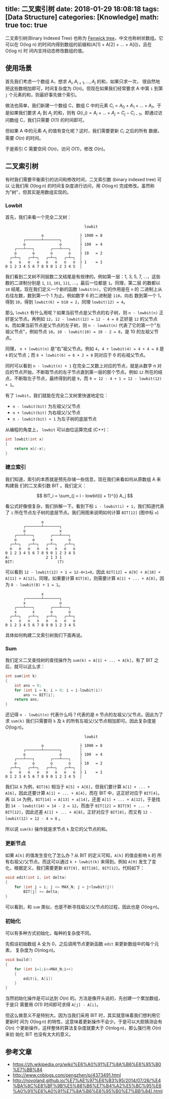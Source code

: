 title: 二叉索引树
date: 2018-01-29 18:08:18
tags: [Data Structure]
categories: [Knowledge]
math: true
toc: true
---

二叉索引树(Binary Indexed Tree) 也称为 [Fenwick
tree](https://en.wikipedia.org/wiki/Fenwick_tree)，中文也称树状数组。它可以在
O(log n) 的时间内得到数组的前缀和(A[1] + A[2] + ... + A[i])，且在 O(log n) 时
间内支持动态修改数组的值。

## 使用场景

首先我们考虑一个数组 A，想求 $A_i, A_{i+1}, ..., A_j$ 的和，如果只求一次，
很自然地把这些数相加即可，时间复杂度为 $O(n)$。但现在如果我们经常要求 A 中第
`i` 到第 `j` 个元素的和，则最好事先做个索引。

做法也简单，我们新建一个数组 C，数组 C 中的元素 $C_i = A_0 + A_1 + ... +
A_i$。于是如果我们要求 $A_i$ 到 $A_j$ 的和，则有 $Q(i, j) = A_i + ... + A_j =
C_j - C_{i-1}$。即通过访问数组 C，我们只需要 $O(1)$ 的时间即可。

但如果 A 中的元素 $A_i$ 的值有变化呢？这时，我们需要更新 $C_i$ 之后的所有
数据，需要 $O(n)$ 的时间。

于是索引 C 需要空间 $O(n)$，访问 $O(1)$，修改 $O(n)$。

## 二叉索引树

有时我们需要平衡索引的访问和修改时间，二叉索引数 (binary indexed tree) 可以
让我们用 $O(\log n)$ 的时间复杂度进行访问，用 $O(\log n)$
完成修改。虽然称为"树"，但其实是用数组实现的。

### Lowbit

首先，我们来看一个完全二叉树：

```
                                   lowbit

                o                ├ 1000 = 8
        ┌───────┴───────┐        │
        o               o        ├ 100  = 4
    ┌───┴───┐       ┌───┴───┐    │
    o       o       o       o    ├ 10   = 2
  ┌─┴─┐   ┌─┴─┐   ┌─┴─┐   ┌─┴─┐  │
  o   o   o   o   o   o   o   o  ├ 1    = 1
0 1 2 3 4 5 6 7 8 9 0 1 2 3 4 5  │
```

我们看到二叉树不同层数二叉结尾是有规律的。例如第一层：1, 3, 5, 7, ...，这些
数的二进制分别是 `1`, `11`, `101`, `111`, ...，最后一位都是 `1`。同理，第二层
的数都以 `10` 结尾。现在我们定义一个新的函数 `lowbit(n)`，它的作用是在 `n` 的
二进制上从右往左数，数到第一个 1 为止。例如数字 6 的二进制是 `110`，向右
数到第一个 1，得到 `10`，得到 `lowbit(6) = b10 = 2`，同理 `lowbit(12) = 4`。

那么 `lowbit` 有什么用呢？如果当前节点是父节点的右子树，则 `n - lowbit(n)`
正好是父节点。再例如 `12`，`12 - lowbit(12) = 12 - 4 = 8` 正好是 `12`
的父节点 `8`。而如果当前节点是父节点的左子树，则 `n - lowbit(n)`
代表了它的第一个"左祖父节点"，例如节点 `10`，`10 - lowbit(10) = 10 - 2 =
8`，是 10 的左祖父节点。

同理， `n + lowbit(n)` 是“右”祖父节点。例如 `4`，`4 + lowbit(4) = 4 + 4 = 8`
是 `4` 的父节点；而 `6 + lowbit(6) = 6 + 2 = 8` 则对应于 6 的右祖父节点。

同时可以看到 `n - lowbit(n) + 1` 在完全二叉数上对应的节点，就是从数字 n
对应的节点开始，不断取节点的左子节点直到第一层的那个节点。例如 `12`
所在的结点，不断取左子节点，最终得到的是 `9`，而 `9 = 12 - 4 + 1 = 12 -
lowbit(12) + 1`。


有了 `lowbit`，我们就能在完全二叉树里快速地定位：

- `n - lowbit(bit)` 为左祖父/父节点
- `n + lowbit(bit)` 为右祖父/父节点
- `n - lowbit(bit) + 1` 为左子树的底层节点


从编程的角度上， `lowbit` 可以由位运算完成 (C++)：

```c
int lowbit(int x)
{
    return x&(-x);
}
```

### 建立索引

我们知道，索引的本质就是预先存储一些信息，现在我们来看如何从原数组 A 来构建我
们的二叉索引数 BIT 。我们定义：

$$
BIT_i = \sum_{j = i - lowbit(i) + 1}^{i} A_j
$$

看公式好像很复杂，我们拆解一下。看到下标 `i - lowbit(i) + 1`，我们知道代表了
`i` 所在节点左子树的底层节点。我们用图来说明如何计算 `BIT[12]` (图中标 `x`)

```
                o
        ┌───────┴───────┐
        o               x
    ┌───┴───┐       ┌───┴───┐
    o       o       x       o
  ┌─┴─┐   ┌─┴─┐   ┌─┴─┐   ┌─┴─┐
  o   o   o   o   x   x   o   o
0 1 2 3 4 5 6 7 8 9 0 1 2 3 4 5
A:                2 1 3 1
BIT:                   (7)
```

可以看到 `12 - lowbit(12) + 1 = 12-4+1=9`，因此 `BIT[12] = A[9] + A[10] +
A[11] + A[12]`。同理，如果要计算 `BIT[8]`，则需要计算 `A[1] + ... +
A[8]`，因为 `8 - lowbit(8) + 1 = 1`。

```
                x
        ┌───────┴───────┐
        x               o
    ┌───┴───┐       ┌───┴───┐
    x       x       o       o
  ┌─┴─┐   ┌─┴─┐   ┌─┴─┐   ┌─┴─┐
  x   x   x   x   o   o   o   o
0 1 2 3 4 5 6 7 8 9 0 1 2 3 4 5
```

具体如何构建二叉索引树我们下面再说。

### Sum

我们定义二叉查找树的查找操作为 `sum(k) = A[1] + ... + A[k]`，有了 BIT
之后，就可以这么求：

```c
int sum(int k)
{
    int ans = 0;
    for (int i = k; i > 0; i = i-lowbit(i))
        ans += BIT[i];
    return ans;
}
```

还记得 `n - lowbit(n)` 代表什么吗？代表的是 n 节点的左祖父/父节点。因此为了求
`sum(k)` 我们只需要将 `k` 及 `k` 的所有左祖父/父节点相加即可。因此复杂度是
$O(\log n)$。

```
                                   lowbit

                o                ├ 1000 = 8
        ┌───────┴───────┐        │
        o               o        ├ 100  = 4
    ┌───┴───┐       ┌───┴───┐    │
    o       o       o       o    ├ 10   = 2
  ┌─┴─┐   ┌─┴─┐   ┌─┴─┐   ┌─┴─┐  │
  o   o   o   o   o   o   o   o  ├ 1    = 1
0 1 2 3 4 5 6 7 8 9 0 1 2 3 4 5  │
```

我们以 `6` 为例，`BIT[6]` 相当于 `A[5] + A[6]`，但我们要计算 `A[1] + ... +
A[6]`，因此还要计算 `A[1] + ... + A[4]`，而在 BIT 中，这正好对应于 `BIT[4]`。再
以 `14` 为例，`BIT[14] = A[13] + a[14]`，还差 `A[1] + ... + A[12]`，于是找到
`14 - lowbit(14) = 14 - 2 = 12`，而由于 `BIT[12] = BIT[9] + ... +
BIT[12]`，因此还差 `A[1] + ... + A[8]`，正好对应于 `BIT[8]`，而又有 `12 -
lowbit(12) = 12 - 4 = 8` 。

所以说 `sum(k)` 操作就是求节点 `k` 及它的父节点的和。

### 更新节点

如果 `A[k]` 的值发生变化了怎么办？从 BIT 的定义可知，`A[k]` 的值会影响 `k` 的
所有右祖父/父节点。而这可以通过 `k + lowbit(k)` 来得到。例如 `A[9]`
发生了变化，根据定义，我们需要更新 `BIT[9], BIT[10], BIT[12]`。代码如下：

```c
void edit(int i, int delta)
{
    for (int j = i; j <= MAX_N; j = j+lowbit(j))
        BIT[j] += delta;
}
```

可以看到，和 `sum` 类似，也是不断寻找祖父/父节点的过程，因此也是 $O(\log n)$。

### 初始化

可以有多种方式初始化，每种的复杂度不同。

先假设初始数组 A 全为 0，之后调用节点更新函数 `edit` 来更新数组中的每个元素，
复杂度为 $O(n \log n)$。

```c
void build()
{
    for (int i=1;i<=MAX_N;i++)
    {
        edit(i, A[i])
    }
}
```

当然初始化操作是可以达到 $O(n)$ 的。方法是像开头说的，先创建一个累加数组，于是只
需要用 $O(1)$ 时间即可求得 `A[j] - A[i]`。

但这么做意义不是特别大。因为当我们采用 BIT 时，其实就意味着我们想利用它更新时
间为 $O(\log n)$ 的特性，这意味着更新操作不会少。于是可以大胆猜测会有 $O(n)$
个更新操作，这样整体的算法复杂度就要大于 $O(n \log n)$，那么强行用 $O(n)$ 来初
始化 BIT 也没有太大的意义。

## 参考文章

- https://zh.wikipedia.org/wiki/%E6%A0%91%E7%8A%B6%E6%95%B0%E7%BB%84
- http://www.cnblogs.com/pengzhen/p/4373491.html
- http://novoland.github.io/%E7%AE%97%E6%B3%95/2014/07/26/%E4%BA%8C%E8%BF%9B%E5%88%B6%E7%B4%A2%E5%BC%95%E6%A0%91(%E6%A0%91%E7%8A%B6%E6%95%B0%E7%BB%84).html

